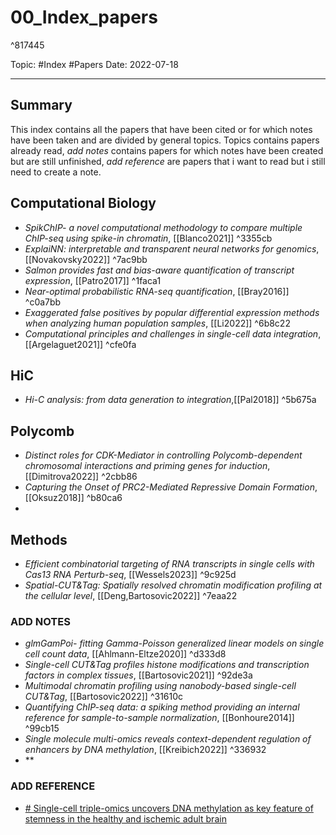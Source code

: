 
# 00_Index_papers

^817445

Topic: #Index #Papers
Date: 2022-07-18

---

## Summary
This index contains all the papers that have been cited or for which notes have been taken and are divided by general topics. Topics contains papers already read, *add notes* contains papers for which notes have been created but are still unfinished, *add reference* are papers that i want to read but i still need to create a note.

## Computational Biology
- *SpikChIP- a novel computational methodology to compare multiple ChIP-seq using spike-in chromatin*, [[Blanco2021]] ^3355cb
- *ExplaiNN: interpretable and transparent neural networks for genomics*, [[Novakovsky2022]] ^7ac9bb
- *Salmon provides fast and bias-aware quantification of transcript expression*, [[Patro2017]] ^1faca1
- *Near-optimal probabilistic RNA-seq quantification*, [[Bray2016]] ^c0a7bb
- *Exaggerated false positives by popular differential expression methods when analyzing human population samples*, [[Li2022]] ^6b8c22
- *Computational principles and challenges in single-cell data integration*, [[Argelaguet2021]] ^cfe0fa


## HiC
- *Hi-C analysis: from data generation to integration*,[[Pal2018]] ^5b675a

## Polycomb
- *Distinct roles for CDK-Mediator in controlling Polycomb-dependent chromosomal interactions and priming genes for induction*, [[Dimitrova2022]] ^2cbb86
- *Capturing the Onset of PRC2-Mediated Repressive Domain Formation*, [[Oksuz2018]] ^b80ca6
- 
## Methods
- *Efficient combinatorial targeting of RNA transcripts in single cells with Cas13 RNA Perturb-seq*, [[Wessels2023]] ^9c925d
- *Spatial-CUT&Tag: Spatially resolved chromatin modification profiling at the cellular level*, [[Deng,Bartosovic2022]] ^7eaa22


### ADD NOTES
- *glmGamPoi- fitting Gamma-Poisson generalized linear models on single cell count data*, [[Ahlmann-Eltze2020]] ^d333d8
- *Single-cell CUT&Tag profiles histone modifications and transcription factors in complex tissues*, [[Bartosovic2021]] ^92de3a
- *Multimodal chromatin profiling using nanobody-based single-cell CUT&Tag*, [[Bartosovic2022]] ^31610c
- *Quantifying ChIP-seq data: a spiking method providing an internal reference for sample-to-sample normalization*, [[Bonhoure2014]] ^99cb15
-  *Single molecule multi-omics reveals context-dependent regulation of enhancers by DNA methylation*, [[Kreibich2022]] ^336932
- **



### ADD REFERENCE
- [# Single-cell triple-omics uncovers DNA methylation as key feature of stemness in the healthy and ischemic adult brain](https://www.biorxiv.org/content/10.1101/2022.07.13.499860v1)